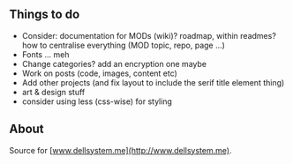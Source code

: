 Things to do
-----------

*   Consider: documentation for MODs (wiki)? roadmap, within readmes? how to centralise everything (MOD topic, repo, page ...)
*   Fonts ... meh
*	Change categories? add an encryption one maybe
*	Work on posts (code, images, content etc)
*	Add other projects (and fix layout to include the serif title element thing)
*   art & design stuff
*   consider using less (css-wise) for styling

About
-----

Source for [www.dellsystem.me](http://www.dellsystem.me). 
